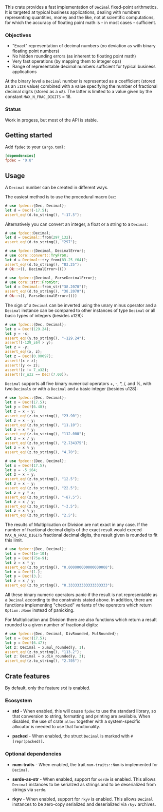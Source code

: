 This crate provides a fast implementation of `Decimal` fixed-point 
arithmetics.
It is targeted at typical business applications, dealing with numbers 
representing quantities, money and the like, not at scientific computations,
for which the accuracy of floating point math is - in most cases - sufficient.
### Objectives
* "Exact" representation of decimal numbers (no deviation as with binary
  floating point numbers)
* No hidden rounding errors (as inherent to floating point math)
* Very fast operations (by mapping them to integer ops) 
* Range of representable decimal numbers sufficient for typical business
  applications

At the binary level a `Decimal` number is represented as a coefficient (stored 
as an `i128` value) combined with a value specifying the number of fractional 
decimal digits (stored as a `u8`). The latter is limited to a value given by 
the constant `MAX_N_FRAC_DIGITS` = 18.

### Status
Work in progess, but most of the API is stable.

## Getting started

Add `fpdec` to your `Cargo.toml`:

```toml
[dependencies]
fpdec = "0.8"
```

## Usage

A `Decimal` number can be created in different ways. 

The easiest method is to use the procedural macro `Dec`:

```rust
# use fpdec::{Dec, Decimal};
let d = Dec!(-17.5);
assert_eq!(d.to_string(), "-17.5");
```

Alternatively you can convert an integer, a float or a string to a `Decimal`:

```rust
# use fpdec::Decimal;
let d = Decimal::from(297_i32);
assert_eq!(d.to_string(), "297");
```

```rust
# use fpdec::{Decimal, DecimalError};
# use core::convert::TryFrom;
let d = Decimal::try_from(83.25_f64)?;
assert_eq!(d.to_string(), "83.25");
# Ok::<(), DecimalError>(())
```

```rust
# use fpdec::{Decimal, ParseDecimalError};
# use core::str::FromStr;
let d = Decimal::from_str("38.2070")?;
assert_eq!(d.to_string(), "38.2070");
# Ok::<(), ParseDecimalError>(())
```

The sign of a `Decimal` can be inverted using the unary minus operator and a
`Decimal` instance can be compared to other instances of type `Decimal` or all
basic types of integers (besides u128):

```rust
# use fpdec::{Dec, Decimal};
let x = Dec!(129.24);
let y = -x;
assert_eq!(y.to_string(), "-129.24");
assert!(-129_i64 > y);
let z = -y;
assert_eq!(x, z);
let z = Dec!(0.00097);
assert!(x > z);
assert!(y <= z);
assert!(z != 7_u32);
assert!(7_u32 == Dec!(7.00));
```

`Decimal` supports all five binary numerical operators +, -, *, /, and %, with
two `Decimal`s or with a `Decimal` and a basic integer (besides u128):

```rust
# use fpdec::{Dec, Decimal};
let x = Dec!(17.5);
let y = Dec!(6.40);
let z = x + y;
assert_eq!(z.to_string(), "23.90");
let z = x - y;
assert_eq!(z.to_string(), "11.10");
let z = x * y;
assert_eq!(z.to_string(), "112.000");
let z = x / y;
assert_eq!(z.to_string(), "2.734375");
let z = x % y;
assert_eq!(z.to_string(), "4.70");
```

```rust
# use fpdec::{Dec, Decimal};
let x = Dec!(17.5);
let y = -5_i64;
let z = x + y;
assert_eq!(z.to_string(), "12.5");
let z = x - y;
assert_eq!(z.to_string(), "22.5");
let z = y * x;
assert_eq!(z.to_string(), "-87.5");
let z = x / y;
assert_eq!(z.to_string(), "-3.5");
let z = x % y;
assert_eq!(z.to_string(), "2.5");
```
The results of Multiplication or Division are not exact in any case. If the
number of fractional decimal digits of the exact result would exceed
`MAX_N_FRAC_DIGITS` fractional decimal digits, the result given is rounded to
fit this limit.

```rust
# use fpdec::{Dec, Decimal};
let x = Dec!(1e-10);
let y = Dec!(75e-9);
let z = x * y;
assert_eq!(z.to_string(), "0.000000000000000008");
let x = Dec!(1.);
let y = Dec!(3.);
let z = x / y;
assert_eq!(z.to_string(), "0.333333333333333333");
```

All these binary numeric operators panic if the result is not representable as 
a `Decimal` according to the constraints stated above. In addition, there are
functions implementing "checked" variants of the operators which return
`Option::None` instead of panicking.

For Multiplication and Division there are also functions which return a result
rounded to a given number of fractional digits:

```rust
# use fpdec::{Dec, Decimal, DivRounded, MulRounded};
let x = Dec!(17.5);
let y = Dec!(6.47);
let z: Decimal = x.mul_rounded(y, 1);
assert_eq!(z.to_string(), "113.2");
let z: Decimal = x.div_rounded(y, 3);
assert_eq!(z.to_string(), "2.705");
```

## Crate features

By default, only the feature `std` is enabled.

### Ecosystem

* **std** - When enabled, this will cause `fpdec` to use the standard
  library, so that conversion to string, formatting and printing are
  available. When disabled, the use of crate `alloc` together with a
  system-specific allocator is needed to use that functionality.

* **packed** - When enabled, the struct `Decimal` is marked with
  `#[repr(packed)]`.

### Optional dependencies

* **num-traits** - When enabled, the trait `num-traits::Num` is implemented
  for `Decimal`.

* **serde-as-str** - When enabled, support for `serde` is enabled. This allows
  `Decimal` instances to be serialzed as strings and to be deserialized from
  strings via `serde`.

* **rkyv** - When enabled, support for `rkyv` is enabled. This allows
  `Decimal` instances to be zero-copy serialized and deserialized via
  `rkyv` archives.
